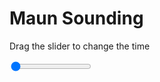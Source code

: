 <h1>Maun Sounding</h1>
<p>Drag the slider to change the time</p>

<div class="slidecontainer">
<input oninput='setImage(this)' class="slider" type="range" min="0" max="4" value="0" step="1" />
<img id='img'/>
</div>

<script>
var img = document.getElementById('img');
var img_array = ['/assets/images/skwt/skd_maun_wrfout_d01_2020-07-31_12:00:00.png',
'/assets/images/skwt/skd_maun_wrfout_d01_2020-07-31_18:00:00.png',
'/assets/images/skwt/skd_maun_wrfout_d01_2020-08-01_00:00:00.png',
'/assets/images/skwt/skd_maun_wrfout_d01_2020-08-01_06:00:00.png',];
function setImage(obj)
{
        var value = obj.value;
        img.src = img_array[value];

}
</script>
